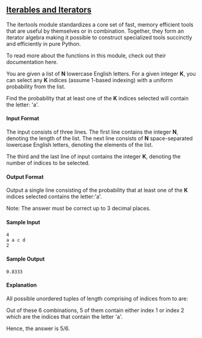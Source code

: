 ## **[Iterables and Iterators](https://www.hackerrank.com/challenges/iterables-and-iterators)** 
The itertools module standardizes a core set of fast, memory efficient tools that are useful by themselves or in combination. Together, they form an iterator algebra making it possible to construct specialized tools succinctly and efficiently in pure Python.

To read more about the functions in this module, check out their documentation here.

You are given a list of **N** lowercase English letters. For a given integer **K**, you can select any **K** indices (assume 1-based indexing) with a uniform probability from the list.

Find the probability that at least one of the **K** indices selected will contain the letter: 'a'.

#### Input Format

The input consists of three lines. The first line contains the integer **N**, denoting the length of the list. The next line consists of **N** space-separated lowercase English letters, denoting the elements of the list.

The third and the last line of input contains the integer **K**, denoting the number of indices to be selected.

#### Output Format

Output a single line consisting of the probability that at least one of the **K** indices selected contains the letter:'a'.

Note: The answer must be correct up to 3 decimal places.

#### Sample Input
```
4 
a a c d
2
```

#### Sample Output
```
0.8333
```

#### Explanation

All possible unordered tuples of length  comprising of indices from  to  are:


Out of these 6 combinations, 5 of them contain either index 1 or index 2 which are the indices that contain the letter 'a'.

Hence, the answer is 5/6.
